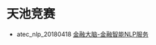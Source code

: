 #  天池竞赛

* atec_nlp_20180418 [金融大脑-金融智能NLP服务](https://dc.cloud.alipay.com/index?_bdType=acafbbbiahdahhadhiih#/topic/intro?id=3) 
